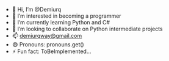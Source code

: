 - 👋 Hi, I’m @Demiurq
- 👀 I’m interested in becoming a programmer
- 🌱 I’m currently learning Python and C#
- 💞️ I’m looking to collaborate on Python intermediate projects
- 📫 demiurqway@gmail.com
- 😄 Pronouns: pronouns.get()
- ⚡ Fun fact: ToBeImplemented...

<!---
Demiurq/Demiurq is a ✨ special ✨ repository because its `README.md` (this file) appears on your GitHub profile.
You can click the Preview link to take a look at your changes.
--->
